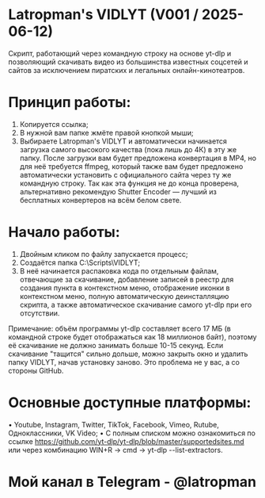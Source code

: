 # Latropman's VIDLYT (V001 / 2025-06-12) 
Cкрипт, работающий через командную строку на основе yt-dlp и позволяющий скачивать видео из большинства известных соцсетей и сайтов за исключением пиратских и легальных онлайн-кинотеатров.

# Принцип работы:
1) Копируется ссылка;
2) В нужной вам папке жмёте правой кнопкой мыши;
3) Выбираете Latropman's VIDLYT и автоматически начинается загрузка самого высокого качества (пока лишь до 4К) в эту же папку.
После загрузки вам будет предложена конвертация в MP4, но для неё требуется ffmpeg, который также вам будет предложено автоматически установить с официального сайта через ту же командную строку. Так как эта функция не до конца проверена, альтернативно рекомендую Shutter Encoder — лучший из бесплатных конвертеров на всём белом свете.

# Начало работы:
1) Двойным кликом по файлу запускается процесс;
2) Создаётся папка C:\Scripts\VIDLYT;
3) В неё начинается распаковка кода по отдельным файлам, отвечающие за скачивание, добавление записей в реестр для создания пункта в контекстном меню, отображение иконки в контекстном меню, полную автоматическую деинсталляцию скрипта, а также автоматическое скачивание самого yt-dlp при его отсутствии.

Примечание: объём программы yt-dlp составляет всего 17 МБ (в командной строке будет отображаться как 18 миллионов байт), поэтому её скачивание не должно занимать больше 10-15 секунд. Если скачивание "тащится" сильно дольше, можно закрыть окно и удалить папку VIDLYT, начав установку заново. Это проблема не у вас, а со стороны GitHub.

# Основные доступные платформы:
• Youtube, Instagram, Twitter, TikTok, Facebook, Vimeo, Rutube, Одноклассники, VK Video;
• С полным списком можно ознакомиться по ссылке https://github.com/yt-dlp/yt-dlp/blob/master/supportedsites.md или через комбинацию WIN+R → cmd → yt-dlp --list-extractors.

# Мой канал в Telegram - @latropman
